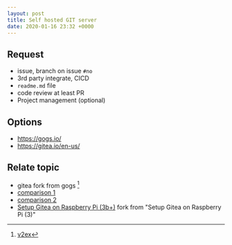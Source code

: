 ```yaml
---
layout: post
title: Self hosted GIT server
date: 2020-01-16 23:32 +0000
---
```


## Request
 - issue, branch on issue `#no`
 - 3rd party integrate, CICD
 - `readme.md` file
 - code review at least PR
 - Project management (optional)



## Options
 - https://gogs.io/
 - https://gitea.io/en-us/

## Relate topic
 - gitea fork from gogs [^fork]
 - [comparison 1](https://stackshare.io/stackups/gitea-vs-gitlab-vs-gogs)
 - [comparison 2](https://docs.gitea.io/en-us/comparison/)
 - [Setup Gitea on Raspberry Pi (3b+)](https://gist.github.com/afragen/e34e4b902a71a5550e04cb1ba7e0d711) fork from "Setup Gitea on Raspberry Pi (3)"

[^fork]: [v2ex](https://www.v2ex.com/t/433156#r_5371105)